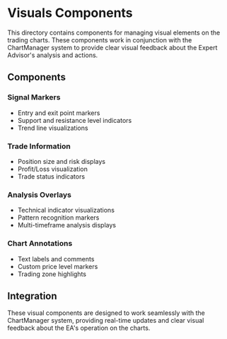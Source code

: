 # Visuals Components

This directory contains components for managing visual elements on the trading charts. These components work in conjunction with the ChartManager system to provide clear visual feedback about the Expert Advisor's analysis and actions.

## Components

### Signal Markers
- Entry and exit point markers
- Support and resistance level indicators
- Trend line visualizations

### Trade Information
- Position size and risk displays
- Profit/Loss visualization
- Trade status indicators

### Analysis Overlays
- Technical indicator visualizations
- Pattern recognition markers
- Multi-timeframe analysis displays

### Chart Annotations
- Text labels and comments
- Custom price level markers
- Trading zone highlights

## Integration
These visual components are designed to work seamlessly with the ChartManager system, providing real-time updates and clear visual feedback about the EA's operation on the charts.
